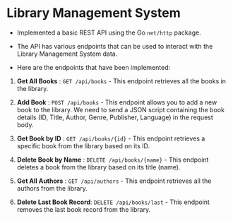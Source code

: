 # Library Management System

- Implemented a basic REST API using the Go `net/http` package. 
- The API has various endpoints that can be used to interact with the Library Management System data.

- Here are the endpoints that have been implemented:

1. **Get All Books** : `GET /api/books` - This endpoint retrieves all the books in the library.

2. **Add Book** : `POST /api/books` - This endpoint allows you to add a new book to the library. We need to send a JSON script containing the book details (ID, Title, Author, Genre, Publisher, Language) in the request body.

3. **Get Book by ID** : `GET /api/books/{id}` - This endpoint retrieves a specific book from the library based on its ID.

4. **Delete Book by Name** : `DELETE /api/books/{name}` - This endpoint deletes a book from the library based on its title (name).

5. **Get All Authors** : `GET /api/authors` - This endpoint retrieves all the authors from the library.


6. **Delete Last Book Record**: `DELETE /api/books/last` - This endpoint removes the last book record from the library.

